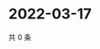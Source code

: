 # 2022-03-17

共 0 条

<!-- BEGIN WEIBO -->
<!-- 最后更新时间 Thu Mar 17 2022 03:00:39 GMT+0800 (China Standard Time) -->

<!-- END WEIBO -->
